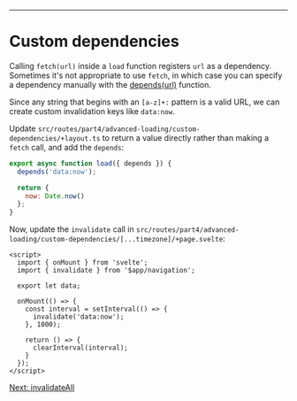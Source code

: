 ------
# **Custom dependencies**
Calling `fetch(url)` inside a `load` function registers `url` as a dependency. Sometimes it's not appropriate to use `fetch`, in which case you can specify a dependency manually with the [depends(url)](https://kit.svelte.dev/docs/load#invalidation-manual-invalidation) function.

Since any string that begins with an `[a-z]+:` pattern is a valid URL, we can create custom invalidation keys like `data:now`.

Update <code data-file="src/routes/part4/advanced-loading/custom-dependencies/+layout.ts">src/routes/part4/advanced-loading/custom-dependencies/+layout.ts</code> to return a value directly rather than making a `fetch` call, and add the `depends`:
```js title="src/routes/part4/advanced-loading/custom-dependencies/+layout.ts" /depends('data:now');/ /Date.now()/ /depends/
export async function load({ depends }) {
  depends('data:now');

  return {
    now: Date.now()
  };
}
```
Now, update the `invalidate` call in <code data-file="./[...timezone]/+page.svelte">src/routes/part4/advanced-loading/custom-dependencies/[...timezone]/+page.svelte</code>:
```svelte title="src/routes/part4/advanced-loading/custom-dependencies/[...timezone]/+page.svelte" /data:now/
<script>
  import { onMount } from 'svelte';
  import { invalidate } from '$app/navigation';

  export let data;

  onMount(() => {
    const interval = setInterval(() => {
      invalidate('data:now');
    }, 1000);

    return () => {
      clearInterval(interval);
    }
  });
</script>
```

[Next: invalidateAll](/part4/advanced-loading/invalidateAll)